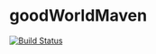 # goodWorldMaven
[![Build Status](https://travis-ci.com/Kastim/goodWorldMaven.svg?branch=master)](https://travis-ci.com/Kastim/goodWorldMaven)
